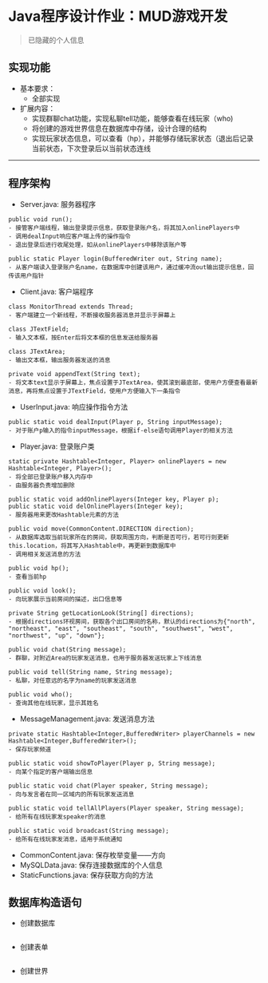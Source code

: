 # Java程序设计作业：MUD游戏开发
> 已隐藏的个人信息
## 实现功能
- 基本要求：
   - 全部实现
- 扩展内容：
   - 实现群聊chat功能，实现私聊tell功能，能够查看在线玩家（who)
   - 将创建的游戏世界信息在数据库中存储，设计合理的结构
   - 实现玩家状态信息，可以查看（hp），并能够存储玩家状态（退出后记录当前状态，下次登录后以当前状态连线
---
## 程序架构
- Server.java: 服务器程序
```
public void run();
- 接管客户端线程，输出登录提示信息，获取登录账户名，将其加入onlinePlayers中
- 调用dealInput响应客户端上传的操作指令
- 退出登录后进行收尾处理，如从onlinePlayers中移除该账户等

public static Player login(BufferedWriter out, String name);
- 从客户端读入登录账户名name，在数据库中创建该用户，通过缓冲流out输出提示信息，回传该用户指针
```
- Client.java: 客户端程序
```
class MonitorThread extends Thread;
- 客户端建立一个新线程，不断接收服务器消息并显示于屏幕上

class JTextField;
- 输入文本框，按Enter后将文本框的信息发送给服务器

class JTextArea;
- 输出文本框，输出服务器发送的消息

private void appendText(String text);
- 将文本text显示于屏幕上，焦点设置于JTextArea，使其滚到最底部，使用户方便查看最新消息，再将焦点设置于JTextField，使用户方便输入下一条指令
```
- UserInput.java: 响应操作指令方法
```
public static void dealInput(Player p, String inputMessage);
- 对于账户p输入的指令inputMessage，根据if-else语句调用Player的相关方法
```
- Player.java: 登录账户类
```
static private Hashtable<Integer, Player> onlinePlayers = new Hashtable<Integer, Player>();
- 将全部已登录账户移入内存中
- 由服务器负责增加删除

public static void addOnlinePlayers(Integer key, Player p);
public static void delOnlinePlayers(Integer key);
- 服务器用来更改Hashtable元素的方法

public void move(CommonContent.DIRECTION direction);
- 从数据库选取当前玩家所在的房间，获取周围方向，判断是否可行，若可行则更新this.location，将其写入Hashtable中，再更新到数据库中
- 调用相关发送消息的方法

public void hp();
- 查看当前hp

public void look();
- 向玩家展示当前房间的描述，出口信息等

private String getLocationLook(String[] directions);
- 根据directions环视房间，获取各个出口房间的名称，默认的directions为{"north", "northeast", "east", "southeast", "south", "southwest", "west", "northwest", "up", "down"};

public void chat(String message);
- 群聊，对附近Area的玩家发送消息，也用于服务器发送玩家上下线消息

public void tell(String name, String message);
- 私聊，对任意远的名字为name的玩家发送消息

public void who();
- 查询其他在线玩家，显示其姓名
```
- MessageManagement.java: 发送消息方法
```
private static Hashtable<Integer,BufferedWriter> playerChannels = new Hashtable<Integer,BufferedWriter>();
- 保存玩家频道

public static void showToPlayer(Player p, String message);
- 向某个指定的客户端输出信息

public static void chat(Player speaker, String message);
- 向与发言者在同一区域内的所有玩家发送消息

public static void tellAllPlayers(Player speaker, String message);
- 给所有在线玩家发speaker的消息

public static void broadcast(String message);
- 给所有在线玩家发消息，适用于系统通知
```
- CommonContent.java: 保存枚举变量——方向
- MySQLData.java: 保存连接数据库的个人信息
- StaticFunctions.java: 保存获取方向的方法

## 数据库构造语句
- 创建数据库
```

```
- 创建表单
```

```
- 创建世界
```

```